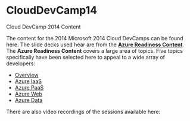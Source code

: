 ﻿CloudDevCamp14
==============

Cloud DevCamp 2014 Content

The content for the 2014 Microsoft 2014 Cloud DevCamps can be found here. The slide decks used hear are from the **[Azure Readiness Content](http://azure.microsoft.com/en-us/documentation/articles/resources-training-kit/)**.  The **Azure Readiness Content** covers a large area of topics.  Five topics specifically have been selected here to appeal to a wide array of developers:

- [Overview](./01-Overview)
- [Azure IaaS](./02-IaaS)
- [Azure PaaS](./03-PaaS)
- [Azure Web](./04-Web)
- [Azure Data](./05-Data)

There are also video recordings of the sessions available here:





